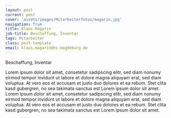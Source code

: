 ```yaml
---
layout: post
current: post
cover: 'assets/images/Mitarbeiterfotos/magarin.jpg'
navigation: True
title: Klaus Magarin
job-title: Beschaffung, Inventar
tags: Mitarbeiter
class: post-template
email: klaus.magarin@hs-magdeburg.de
---
```

  
Beschaffung, Inventar


Lorem ipsum dolor sit amet, consetetur sadipscing elitr, sed diam nonumy eirmod tempor invidunt ut labore et dolore magna aliquyam erat, sed diam voluptua. At vero eos et accusam et justo duo dolores et ea rebum. Stet clita kasd gubergren, no sea takimata sanctus est Lorem ipsum dolor sit amet. Lorem ipsum dolor sit amet, consetetur sadipscing elitr, sed diam nonumy eirmod tempor invidunt ut labore et dolore magna aliquyam erat, sed diam voluptua. At vero eos et accusam et justo duo dolores et ea rebum. Stet clita kasd gubergren, no sea takimata sanctus est Lorem ipsum dolor sit amet.

